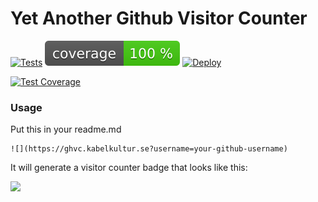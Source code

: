 # Yet Another Github Visitor Counter

[![Tests](https://github.com/pa-ulander/ghvc/actions/workflows/tests.yml/badge.svg)](https://github.com/pa-ulander/ghvc/actions/workflows/tests.yml)
[![Test Coverage](./code_coverage_badge.svg)](https://github.com/pa-ulander/ghvc)
[![Deploy](https://github.com/pa-ulander/ghvc/actions/workflows/deploy.yml/badge.svg)](https://github.com/pa-ulander/ghvc/actions/workflows/deploy.yml)


[![Test Coverage](https://raw.githubusercontent.com/pa-ulander/ghvc/refs/heads/image-data/coverage.svg?token=GHSAT0AAAAAAC2Q53QG6OQDKS3OAEMM6HYQZ2DNB4Q)](https://github.com/pa-ulander/ghvc)

### Usage

Put this in your readme.md

```
![](https://ghvc.kabelkultur.se?username=your-github-username)
```


It will generate a visitor counter badge that looks like this:

![](https://ghvc.kabelkultur.se/?username=pa-ulander&color=green&style=for-the-badge&label=Views)

